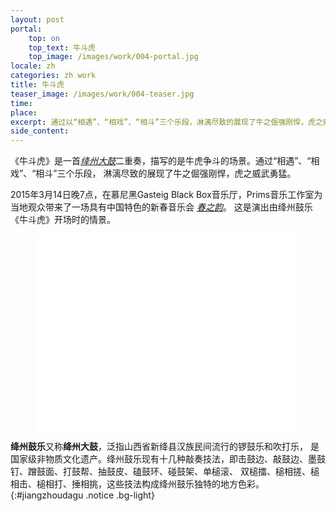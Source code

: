 ```yaml
---
layout: post
portal:
    top: on
    top_text: 牛斗虎
    top_image: /images/work/004-portal.jpg
locale: zh
categories: zh work
title: 牛斗虎
teaser_image: /images/work/004-teaser.jpg
time: 
place: 
excerpt: 通过以“相遇”、“相戏”、“相斗”三个乐段，淋漓尽致的展现了牛之倔强刚悍，虎之威武勇猛。
side_content: 
---
```


《牛斗虎》是一首[*绛州大鼓*](#jiangzhoudagu)二重奏，描写的是牛虎争斗的场景。通过“相遇”、“相戏”、“相斗”三个乐段，
淋漓尽致的展现了牛之倔强刚悍，虎之威武勇猛。

2015年3月14日晚7点，在慕尼黑Gasteig Black Box音乐厅，Prims音乐工作室为当地观众带来了一场具有中国特色的新春音乐会
[*春之韵*](/zh/event/003-melody-of-spring/)。
这是演出由绛州鼓乐《牛斗虎》开场时的情景。

<figure class="video-container">
    <iframe width="420" height="315" src="//www.youtube.com/embed/q9Rpss_C0sk" frameborder="0" allowfullscreen></iframe>
</figure>

<i class="icon-note icon-inline"></i><b>绛州鼓乐</b>又称<b>绛州大鼓</b>，泛指山西省新绛县汉族民间流行的锣鼓乐和吹打乐，
是国家级非物质文化遗产。绛州鼓乐现有十几种敲奏技法，即击鼓边、敲鼓边、墨鼓钉、蹭鼓面、打鼓帮、抽鼓皮、磕鼓环、碰鼓架、单槌滚、
双槌擂、槌相搓、槌相击、槌相打、捶相挑，这些技法构成绛州鼓乐独特的地方色彩。
{:#jiangzhoudagu .notice .bg-light}